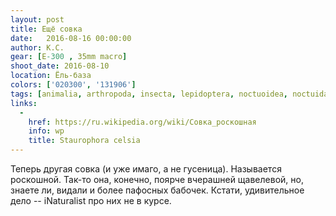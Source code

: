 ```yaml
---
layout: post
title: Ещё совка
date:   2016-08-16 00:00:00
author: К.С.
gear: [E-300 , 35mm macro]
shoot_date: 2016-08-10
location: Ёль-база
colors: ['020300', '131906']
tags: [animalia, arthropoda, insecta, lepidoptera, noctuoidea, noctuidae, staurophora, staurophora celsia]
links:
  -
    href: https://ru.wikipedia.org/wiki/Совка_роскошная
    info: wp
    title: Staurophora celsia
---
```


Теперь другая совка (и уже имаго, а не гусеница). Называется роскошной. Так-то она, конечно, поярче вчерашней щавелевой, но, знаете ли, видали и более пафосных бабочек. Кстати, удивительное дело -- iNaturalist про них не в курсе.
